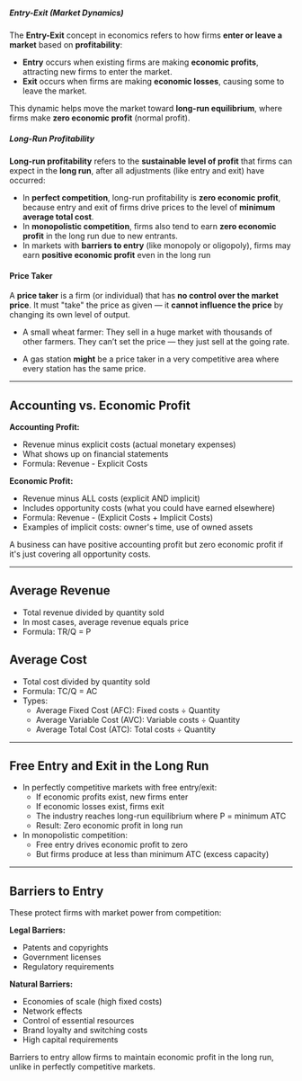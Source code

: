 ##### **Entry-Exit (Market Dynamics)**
The **Entry-Exit** concept in economics refers to how firms **enter or leave a market** based on **profitability**:
- **Entry** occurs when existing firms are making **economic profits**, attracting new firms to enter the market.
- **Exit** occurs when firms are making **economic losses**, causing some to leave the market.
    

This dynamic helps move the market toward **long-run equilibrium**, where firms make **zero economic profit** (normal profit).


##### **Long-Run Profitability**
**Long-run profitability** refers to the **sustainable level of profit** that firms can expect in the **long run**, after all adjustments (like entry and exit) have occurred:
- In **perfect competition**, long-run profitability is **zero economic profit**, because entry and exit of firms drive prices to the level of **minimum average total cost**.
- In **monopolistic competition**, firms also tend to earn **zero economic profit** in the long run due to new entrants.
- In markets with **barriers to entry** (like monopoly or oligopoly), firms may earn **positive economic profit** even in the long run


#### Price Taker
A **price taker** is a firm (or individual) that has **no control over the market price**. It must "take" the price as given — it **cannot influence the price** by changing its own level of output.

- A small wheat farmer: They sell in a huge market with thousands of other farmers. They can’t set the price — they just sell at the going rate.
    
- A gas station **might** be a price taker in a very competitive area where every station has the same price.

---
## Accounting vs. Economic Profit

**Accounting Profit:**
- Revenue minus explicit costs (actual monetary expenses)
- What shows up on financial statements
- Formula: Revenue - Explicit Costs

**Economic Profit:**
- Revenue minus ALL costs (explicit AND implicit)
- Includes opportunity costs (what you could have earned elsewhere)
- Formula: Revenue - (Explicit Costs + Implicit Costs)
- Examples of implicit costs: owner's time, use of owned assets

A business can have positive accounting profit but zero economic profit if it's just covering all opportunity costs.


---
## Average Revenue

- Total revenue divided by quantity sold
- In most cases, average revenue equals price
- Formula: TR/Q = P

## Average Cost

- Total cost divided by quantity sold
- Formula: TC/Q = AC
- Types:
    - Average Fixed Cost (AFC): Fixed costs ÷ Quantity
    - Average Variable Cost (AVC): Variable costs ÷ Quantity
    - Average Total Cost (ATC): Total costs ÷ Quantity


---
## Free Entry and Exit in the Long Run

- In perfectly competitive markets with free entry/exit:
    - If economic profits exist, new firms enter
    - If economic losses exist, firms exit
    - The industry reaches long-run equilibrium where P = minimum ATC
    - Result: Zero economic profit in long run
- In monopolistic competition:
    - Free entry drives economic profit to zero
    - But firms produce at less than minimum ATC (excess capacity)


---
## Barriers to Entry

These protect firms with market power from competition:

**Legal Barriers:**
- Patents and copyrights
- Government licenses
- Regulatory requirements

**Natural Barriers:**
- Economies of scale (high fixed costs)
- Network effects
- Control of essential resources
- Brand loyalty and switching costs
- High capital requirements

Barriers to entry allow firms to maintain economic profit in the long run, unlike in perfectly competitive markets.